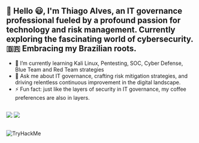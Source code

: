 ## 👋 Hello 😃, I'm Thiago Alves, an IT governance professional fueled by a profound passion for technology and risk management. Currently exploring the fascinating world of cybersecurity. 🇧🇷 Embracing my Brazilian roots.

- 🌱 I’m currently learning Kali Linux, Pentesting, SOC, Cyber Defense, Blue Team and Red Team strategies
- 💬 Ask me about IT governance, crafting risk mitigation strategies, and driving relentless continuous improvement in the digital landscape.
- ⚡ Fun fact: just like the layers of security in IT governance, my coffee preferences are also in layers.

 ##
 
<div> 
  <a href = "mailto:talvestecnologia@gmail.com"><img src="https://img.shields.io/badge/-Gmail-%23333?style=for-the-badge&logo=gmail&logoColor=white" target="_blank"></a>
  <a href="https://www.linkedin.com/in/thiago-tecnologia/" target="_blank"><img src="https://img.shields.io/badge/-LinkedIn-%230077B5?style=for-the-badge&logo=linkedin&logoColor=white" target="_blank"></a> 
  
</div>

 ##
 
<div> 
  
<img src="https://tryhackme-badges.s3.amazonaws.com/MordusMors.png" alt="TryHackMe">

</div>
